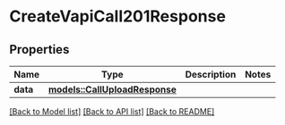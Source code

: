 # CreateVapiCall201Response

## Properties

Name | Type | Description | Notes
------------ | ------------- | ------------- | -------------
**data** | [**models::CallUploadResponse**](CallUploadResponse.md) |  | 

[[Back to Model list]](../README.md#documentation-for-models) [[Back to API list]](../README.md#documentation-for-api-endpoints) [[Back to README]](../README.md)


